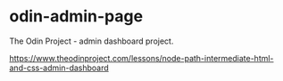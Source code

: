 # odin-admin-page
The Odin Project - admin dashboard project.  

https://www.theodinproject.com/lessons/node-path-intermediate-html-and-css-admin-dashboard
